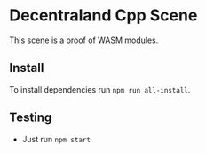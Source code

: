 # Decentraland Cpp Scene
This scene is a proof of WASM modules.

## Install
To install dependencies run `npm run all-install`.

## Testing
- Just run `npm start`
